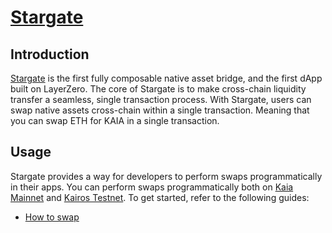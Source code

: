 # [Stargate](https://docs.kaia.io/build/tools/cross-chain/stargate)

## Introduction <a id="introduction"></a>

[Stargate](https://stargateprotocol.gitbook.io/stargate/v2-developer-docs) is the first fully composable native asset bridge, and the first dApp built on LayerZero. The core of Stargate is to make cross-chain liquidity transfer a seamless, single transaction process. With Stargate, users can swap native assets cross-chain within a single transaction. Meaning that you can swap ETH for KAIA in a single transaction. 


## Usage <a id="usage"></a>

Stargate provides a way for developers to perform swaps programmatically in their apps. You can perform swaps programmatically both on [Kaia Mainnet](https://stargateprotocol.gitbook.io/stargate/v2-developer-docs/technical-reference/mainnet-contracts#klaytn) and [Kairos Testnet](https://stargateprotocol.gitbook.io/stargate/v2-developer-docs/technical-reference/testnet-contracts#klaytn-baobab-testnet). To get started, refer to the following guides:
* [How to swap](https://stargateprotocol.gitbook.io/stargate/v2-developer-docs/integrate-with-stargate/how-to-swap)
